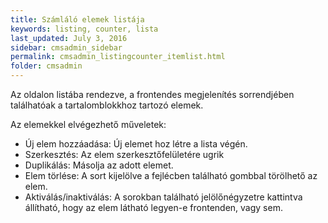 ```yaml
---
title: Számláló elemek listája
keywords: listing, counter, lista
last_updated: July 3, 2016
sidebar: cmsadmin_sidebar
permalink: cmsadmin_listingcounter_itemlist.html
folder: cmsadmin
---
```


Az oldalon listába rendezve, a frontendes megjelenítés sorrendjében találhatóak a tartalomblokkhoz tartozó elemek.

Az elemekkel elvégezhető műveletek:

* Új elem hozzáadása: Új elemet hoz létre a lista végén.
* Szerkesztés: Az elem szerkesztőfelületére ugrik
* Duplikálás: Másolja az adott elemet.
* Elem törlése: A sort kijelölve a fejlécben található gombbal törölhető az elem.
* Aktiválás/inaktiválás: A sorokban található jelölőnégyzetre kattintva állítható, hogy az elem látható legyen-e frontenden, vagy sem.
